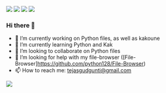 ![](https://img.shields.io/badge/OS-Linux-informational?style=plastic&logo=linux&logoColor=white&color=2bbc8a)
![](https://img.shields.io/badge/Editor-Kakoune-informational?style=plastic&logo=<LOGO_NAME>&logoColor=white&color=2bbc8a)
![](https://img.shields.io/badge/Code-Python-informational?style=plastic&logo=python&logoColor=white&color=2bbc8a)
![](https://img.shields.io/badge/Shell-Bash-informational?style=plastic&logo=gnu-bash&logoColor=white&color=2bbc8a)

### Hi there 👋

- 🔭 I’m currently working on Python files, as well as kakoune
- 🌱 I’m currently learning Python and Kak
- 👯 I’m looking to collaborate on Python files
- 🤔 I’m looking for help with my file-browser ([File-Browser]https://github.com/python128/File-Browser)
- 📫 How to reach me: tejasgudgunti@gmail.com


<img align="center" src="https://github-readme-stats.vercel.app/api/top-langs/?username=python128&theme=<THEME_NAME>" />

